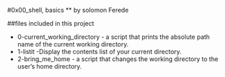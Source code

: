 #0x00_shell, basics
** by solomon Ferede

##files included in this project
- 0-current_working_directory - a script that prints the absolute path name of the current working directory.
- 1-listit -Display the contents list of your current directory.
- 2-bring_me_home - a script that changes the working directory to the user’s home directory.

